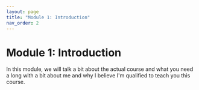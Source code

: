 ```yaml
---
layout: page
title: "Module 1: Introduction"
nav_order: 2
---
```


# Module 1: Introduction
In this module, we will talk a bit about the actual course and what you need a long with a bit about me and why I believe I'm qualified to teach you this course.
